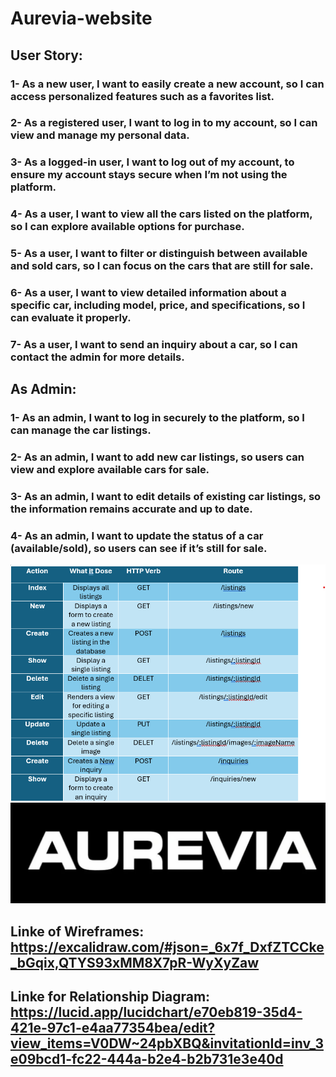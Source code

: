 # Aurevia-website

## User Story:

### 1- As a new user, I want to easily create a new account, so I can access personalized features such as a favorites list.

### 2- As a registered user, I want to log in to my account, so I can view and manage my personal data.

### 3- As a logged-in user, I want to log out of my account, to ensure my account stays secure when I’m not using the platform.

### 4- As a user, I want to view all the cars listed on the platform, so I can explore available options for purchase.

### 5- As a user, I want to filter or distinguish between available and sold cars, so I can focus on the cars that are still for sale.

### 6- As a user, I want to view detailed information about a specific car, including model, price, and specifications, so I can evaluate it properly.

### 7- As a user, I want to send an inquiry about a car, so I can contact the admin for more details.

## As Admin:

### 1- As an admin, I want to log in securely to the platform, so I can manage the car listings.

### 2- As an admin, I want to add new car listings, so users can view and explore available cars for sale.

### 3- As an admin, I want to edit details of existing car listings, so the information remains accurate and up to date.

### 4- As an admin, I want to update the status of a car (available/sold), so users can see if it’s still for sale.

![Routes image](Routes.png)
![Logo](public\stylesheets\images\logo.png)


## Linke of Wireframes: https://excalidraw.com/#json=_6x7f_DxfZTCCke_bGqix,QTYS93xMM8X7pR-WyXyZaw

## Linke for Relationship Diagram:  https://lucid.app/lucidchart/e70eb819-35d4-421e-97c1-e4aa77354bea/edit?view_items=V0DW~24pbXBQ&invitationId=inv_3e09bcd1-fc22-444a-b2e4-b2b731e3e40d